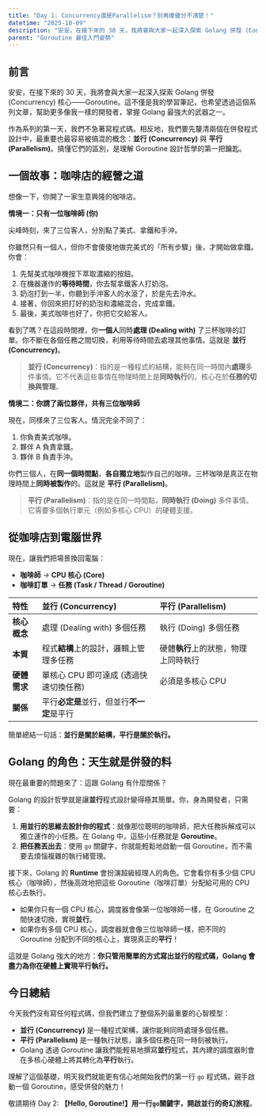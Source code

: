 ```yaml
---
title: "Day 1: Concurrency還是Parallelism？別再傻傻分不清楚！"
datetime: "2025-10-09"
description: "安安，在接下來的 30 天，我將會與大家一起深入探索 Golang 併發 (Concurrency) 核心——Goroutine。這不僅是我的學習筆記，也希望透過這個系列文章，幫助更多像我一樣的開發者，掌握 Golang 最強大的武器之一"
parent: "Goroutine 最佳入門姿勢"
---
```


## 前言

安安，在接下來的 30 天，我將會與大家一起深入探索 Golang 併發 (Concurrency) 核心——Goroutine。這不僅是我的學習筆記，也希望透過這個系列文章，幫助更多像我一樣的開發者，掌握 Golang 最強大的武器之一。

作為系列的第一天，我們不急著寫程式碼。相反地，我們要先釐清兩個在併發程式設計中，最重要也最容易被搞混的概念：**並行 (Concurrency)** 與 **平行 (Parallelism)**。搞懂它們的區別，是理解 Goroutine 設計哲學的第一把鑰匙。

## 一個故事：咖啡店的經營之道

想像一下，你開了一家生意興隆的咖啡店。

**情境一：只有一位咖啡師 (你)**

尖峰時刻，來了三位客人，分別點了美式、拿鐵和手沖。

你雖然只有一個人，但你不會傻傻地做完美式的「所有步驟」後，才開始做拿鐵。你會：
1.  先幫美式咖啡機按下萃取濃縮的按鈕。
2.  在機器運作的**等待時間**，你去幫拿鐵客人打奶泡。
3.  奶泡打到一半，你聽到手沖客人的水滾了，於是先去沖水。
4.  接著，你回來把打好的奶泡和濃縮混合，完成拿鐵。
5.  最後，美式咖啡也好了，你把它交給客人。

看到了嗎？在這段時間裡，你**一個人**同時**處理 (Dealing with)** 了三杯咖啡的訂單。你不斷在各個任務之間切換，利用等待時間去處理其他事情。這就是 **並行 (Concurrency)**。

> **並行 (Concurrency)**：指的是一種程式的結構，能夠在同一時間內**處理**多件事情。它不代表這些事情在物理時間上是**同時執行**的。核心在於**任務的切換與管理**。

**情境二：你請了兩位夥伴，共有三位咖啡師**

現在，同樣來了三位客人。情況完全不同了：
1.  你負責美式咖啡。
2.  夥伴 A 負責拿鐵。
3.  夥伴 B 負責手沖。

你們三個人，在**同一個時間點**，**各自獨立地**製作自己的咖啡。三杯咖啡是真正在物理時間上**同時被製作**的。這就是 **平行 (Parallelism)**。

> **平行 (Parallelism)**：指的是在同一時間點，**同時執行 (Doing)** 多件事情。它需要多個執行單元（例如多核心 CPU）的硬體支援。

## 從咖啡店到電腦世界

現在，讓我們把場景換回電腦：
*   **咖啡師** -> **CPU 核心 (Core)**
*   **咖啡訂單** -> **任務 (Task / Thread / Goroutine)**

| 特性 | 並行 (Concurrency) | 平行 (Parallelism) |
| :--- | :--- | :--- |
| **核心概念** | 處理 (Dealing with) 多個任務 | 執行 (Doing) 多個任務 |
| **本質** | 程式**結構**上的設計，邏輯上管理多任務 | 硬體**執行**上的狀態，物理上同時執行 |
| **硬體需求** | 單核心 CPU 即可達成 (透過快速切換任務) | 必須是多核心 CPU |
| **關係** | 平行**必定是**並行，但並行**不一定**是平行 |

簡單總結一句話：**並行是關於結構，平行是關於執行。**

## Golang 的角色：天生就是併發的料

現在最重要的問題來了：這跟 Golang 有什麼關係？

Golang 的設計哲學就是讓**並行**程式設計變得極其簡單。你，身為開發者，只需要：
1.  **用並行的思維去設計你的程式**：就像那位聰明的咖啡師，把大任務拆解成可以獨立運作的小任務。在 Golang 中，這些小任務就是 **Goroutine**。
2.  **把任務丟出去**：使用 `go` 關鍵字，你就能輕鬆地啟動一個 Goroutine，而不需要去煩惱複雜的執行緒管理。

接下來，Golang 的 **Runtime** 會扮演超級經理人的角色。它會看你有多少個 CPU 核心（咖啡師），然後高效地把這些 Goroutine（咖啡訂單）分配給可用的 CPU 核心去執行。

*   如果你只有一個 CPU 核心，調度器會像第一位咖啡師一樣，在 Goroutine 之間快速切換，實現**並行**。
*   如果你有多個 CPU 核心，調度器就會像三位咖啡師一樣，把不同的 Goroutine 分配到不同的核心上，實現真正的**平行**！

這就是 Golang 強大的地方：**你只管用簡單的方式寫出並行的程式碼，Golang 會盡力為你在硬體上實現平行執行。**

## 今日總結

今天我們沒有寫任何程式碼，但我們建立了整個系列最重要的心智模型：
*   **並行 (Concurrency)** 是一種程式架構，讓你能夠同時處理多個任務。
*   **平行 (Parallelism)** 是一種執行狀態，讓多個任務在同一時刻被執行。
*   Golang 透過 Goroutine 讓我們能輕易地撰寫**並行**程式，其內建的調度器則會在多核心硬體上將其轉化為**平行**執行。

理解了這個基礎，明天我們就能更有信心地開始我們的第一行 `go` 程式碼，親手啟動一個 Goroutine，感受併發的魅力！

敬請期待 Day 2: **【Hello, Goroutine!】用一行`go`關鍵字，開啟並行的奇幻旅程**。
